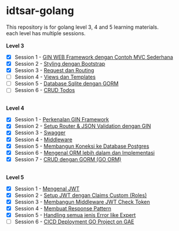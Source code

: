 # idtsar-golang

This repository is for golang level 3, 4 and 5 learning materials. <br>
each level has multiple sessions. <br>
 <br>
 <b>Level 3</b> <br>

- [x] Session 1 - [GIN WEB Framework dengan Contoh MVC Sederhana](https://github.com/yankzsoe/idtsar-golang/tree/main/Level_3/Session_1) <br>
- [x] Session 2 - [Styling dengan Bootstrap](https://github.com/yankzsoe/idtsar-golang/tree/main/Level_3/Session_2) <br>
- [x] Session 3 - [Request dan Routing](https://github.com/yankzsoe/idtsar-golang/tree/main/Level_3/Session_3) <br>
- [ ] Session 4 - [Views dan Templates](https://github.com/yankzsoe/idtsar-golang/tree/main/Level_3/Session_4) <br>
- [ ] Session 5 - [Database Sqlite dengan GORM](https://github.com/yankzsoe/idtsar-golang/tree/main/Level_3/Session_5) <br>
- [ ] Session 6 - [CRUD Todos](https://github.com/yankzsoe/idtsar-golang/tree/main/Level_3/Session_6) <br>
<br>
<b>Level 4</b> <br>

- [x] Session 1 - [Perkenalan GIN Framework](https://github.com/yankzsoe/idtsar-golang/tree/main/Level_4/Session_1) <br>
- [x] Session 2 - [Setup Router & JSON Validation dengan GIN](https://github.com/yankzsoe/idtsar-golang/tree/main/Level_4/Session_2) <br>
- [x] Session 3 - [Swagger](https://github.com/yankzsoe/idtsar-golang/tree/main/Level_4/Session_3) <br>
- [x] Session 4 - [Middleware](https://github.com/yankzsoe/idtsar-golang/tree/main/Level_4/Session_4) <br>
- [x] Session 5 - [Membangun Koneksi ke Database Postgres](https://github.com/yankzsoe/idtsar-golang/tree/main/Level_4/Session_5) <br>
- [x] Session 6 - [Mengenal ORM lebih dalam dan Implementasi](https://github.com/yankzsoe/idtsar-golang/tree/main/Level_4/Session_6) <br>
- [x] Session 7 - [CRUD dengan GORM (GO ORM)](https://github.com/yankzsoe/idtsar-golang/tree/main/Level_4/Session_7) <br>
<br>
<b>Level 5</b>

- [x] Session 1 - [Mengenal JWT](https://github.com/yankzsoe/idtsar-golang/tree/main/Level_5/Session_1) <br>
- [x] Session 2 - [Setup JWT dengan Claims Custom (Roles)](https://github.com/yankzsoe/idtsar-golang/tree/main/Level_5/Session_2) <br>
- [x] Session 3 - [Membangun Middleware JWT Check Token](https://github.com/yankzsoe/idtsar-golang/tree/main/Level_5/Session_3) <br>
- [x] Session 4 - [Membuat Response Pattern](https://github.com/yankzsoe/idtsar-golang/tree/main/Level_5/Session_4) <br>
- [x] Session 5 - [Handling semua jenis Error like Expert](https://github.com/yankzsoe/idtsar-golang/tree/main/Level_5/Session_5) <br>
- [ ] Session 6 - [CICD Deployment GO Project on GAE]() <br>
<br>
